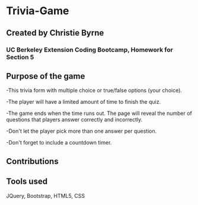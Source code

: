# Trivia-Game

## Created by Christie Byrne
### UC Berkeley Extension Coding Bootcamp, Homework for Section 5


## Purpose of the game
-This trivia form with multiple choice or true/false options (your choice).

-The player will have a limited amount of time to finish the quiz. 

-The game ends when the time runs out. The page will reveal the number of questions that players answer correctly and incorrectly.

-Don't let the player pick more than one answer per question.

-Don't forget to include a countdown timer.

## Contributions


## Tools used

JQuery, Bootstrap, HTML5, CSS